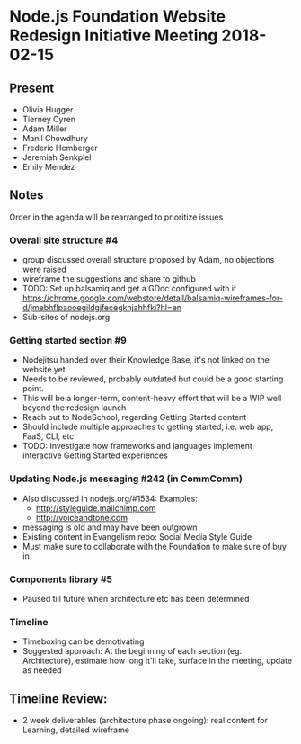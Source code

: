 # Node.js Foundation Website Redesign Initiative Meeting 2018-02-15

## Present
* Olivia Hugger
* Tierney Cyren
* Adam Miller
* Manil Chowdhury
* Frederic Hemberger
* Jeremiah Senkpiel
* Emily Mendez

## Notes
Order in the agenda will be rearranged to prioritize issues

### Overall site structure #4

* group discussed overall structure proposed by Adam, no objections were raised
* wireframe the suggestions and share to github
* TODO: Set up balsamiq and get a GDoc configured with it
https://chrome.google.com/webstore/detail/balsamiq-wireframes-for-d/jmebhflpaooegildgjfecegknjahhfki?hl=en
* Sub-sites of nodejs.org

### Getting started section #9

* Nodejitsu handed over their Knowledge Base, it's not linked on the website yet.
* Needs to be reviewed, probably outdated but could be a good starting point.
* This will be a longer-term, content-heavy effort that will be a WIP well beyond the redesign launch
* Reach out to NodeSchool, regarding Getting Started content
* Should include multiple approaches to getting started, i.e. web app, FaaS, CLI, etc.
* TODO: Investigate how frameworks and languages implement interactive Getting Started experiences

### Updating Node.js messaging #242 (in CommComm)
* Also discussed in nodejs.org/#1534:
  Examples:
  * http://styleguide.mailchimp.com
  * http://voiceandtone.com
* messaging is old and may have been outgrown
* Existing content in Evangelism repo: Social Media Style Guide
* Must make sure to collaborate with the Foundation to make sure of buy in

### Components library #5
* Paused till future when architecture etc has been determined

### Timeline

* Timeboxing can be demotivating
* Suggested approach: At the beginning of each section (eg. Architecture), estimate how long it'll take, surface in the meeting, update as needed

## Timeline Review:
* 2 week deliverables (architecture phase ongoing): real content for Learning, detailed wireframe
